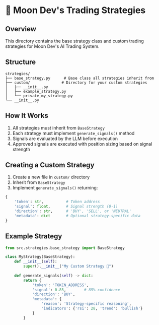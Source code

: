 # 🌙 Moon Dev's Trading Strategies

## Overview
This directory contains the base strategy class and custom trading strategies for Moon Dev's AI Trading System.

## Structure
```
strategies/
├── base_strategy.py      # Base class all strategies inherit from
├── custom/              # Directory for your custom strategies
│   ├── __init__.py
│   ├── example_strategy.py
│   └── private_my_strategy.py
└── __init__.py
```

## How It Works
1. All strategies must inherit from `BaseStrategy`
2. Each strategy must implement `generate_signals()` method
3. Signals are evaluated by the LLM before execution
4. Approved signals are executed with position sizing based on signal strength

## Creating a Custom Strategy
1. Create a new file in `custom/` directory
2. Inherit from `BaseStrategy`
3. Implement `generate_signals()` returning:
```python
{
    'token': str,          # Token address
    'signal': float,       # Signal strength (0-1)
    'direction': str,      # 'BUY', 'SELL', or 'NEUTRAL'
    'metadata': dict       # Optional strategy-specific data
}
```

## Example Strategy
```python
from src.strategies.base_strategy import BaseStrategy

class MyStrategy(BaseStrategy):
    def __init__(self):
        super().__init__("My Custom Strategy 🚀")
    
    def generate_signals(self) -> dict:
        return {
            'token': 'TOKEN_ADDRESS',
            'signal': 0.85,        # 85% confidence
            'direction': 'BUY',
            'metadata': {
                'reason': 'Strategy-specific reasoning',
                'indicators': {'rsi': 28, 'trend': 'bullish'}
            }
        }
``` 